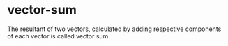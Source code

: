 # vector-sum
The resultant of two vectors, calculated by adding respective components of each vector is called vector sum.
